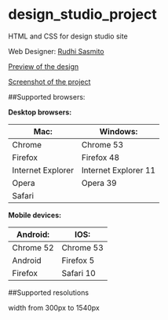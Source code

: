 # design_studio_project
HTML and CSS for design studio site

Web Designer: [Rudhi Sasmito](https://www.behance.net/rudhisasmito)

[Preview of the design](https://www.behance.net/gallery/23072539/Fe-Responsive-Webdesign-Template)

[Screenshot of the project](preview.jpg)

##Supported browsers:

**Desktop browsers:**

 Mac:  |Windows:             |
-------|---------------------|
Chrome | Chrome 53
Firefox | Firefox 48 
Internet Explorer | Internet Explorer 11
Opera	|Opera 39
Safari |

**Mobile devices:**

Android:|IOS:|
--------|----|
Chrome 52| Chrome 53
Android|Firefox 5
Firefox|Safari 10


##Supported resolutions

width from 300px to 1540px 

